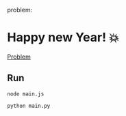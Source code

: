 problem:

# Happy new Year! 💥

<a href="https://codeforces.com/group/MWSDmqGsZm/contest/223338/problem/M"> Problem</a>

## Run

```
node main.js
```

```
python main.py
```